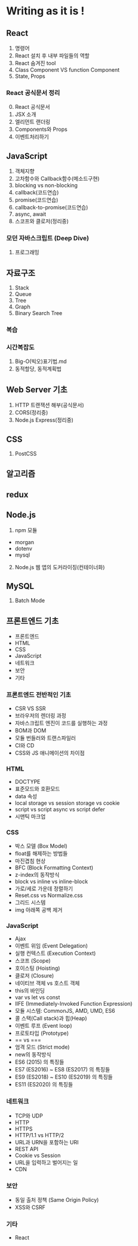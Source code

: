 # Writing as it is !

## React
1. 명령어
2. React 설치 후 내부 파일들의 역할
3. React 숨겨진 tool
4. Class Component VS function Component
5. State, Props
### React 공식문서 정리
0. React 공식문서
1. JSX 소개
2. 엘리먼트 랜더링
3. Components와 Props
4. 이벤트처리하기

## JavaScript
1. 객체지향
2. 고차함수와 Callback함수(메소드구현)
3. blocking vs non-blocking
4. callback(코드연습)
5. promise(코드연습)
6. callback-to-promise(코드연습)
7. async, await
8. 스코프와 클로저(정리중)
### 모던 자바스크립트 (Deep Dive)
1. 프로그래밍

## 자료구조
1. Stack
2. Queue
3. Tree
4. Graph
5. Binary Search Tree

### 복습

### 시간복잡도
1. Big-O(빅오)표기법.md
2. 동적할당, 동적계획법


## Web Server 기초
1. HTTP 트랜잭션 해부(공식문서)
2. CORS(정리중)
3. Node.js Express(정리중)

## CSS
1. PostCSS

## 알고리즘

## redux

## Node.js
1. npm 모듈
- morgan
- dotenv
- mysql
2. Node.js 웹 앱의 도커라이징(컨테이너화)

## MySQL
1. Batch Mode

## 프론트엔드 기초
- 프론트엔드
- HTML
- CSS
- JavaScript
- 네트워크
- 보안
- 기타

### 프론트엔드 전반적인 기초
- CSR VS SSR
- 브라우저의 렌더링 과정
- 자바스크립트 엔진이 코드를 실행하는 과정
- BOM과 DOM
- 모듈 번들러와 트랜스파일러
- CI와 CD
- CSS와 JS 애니메이션의 차이점
### HTML
- DOCTYPE
- 표준모드와 호환모드
- data 속성
- local storage vs session storage vs cookie
- script vs script async vs script defer
- 시맨틱 마크업
### CSS
- 박스 모델 (Box Model)
- float를 해제하는 방법들
- 마진겹침 현상
- BFC (Block Formatting Context)
- z-index의 동작방식
- block vs inline vs inline-block
- 가로/세로 가운데 정렬하기
- Reset.css vs Normalize.css
- 그리드 시스템
- img 아래쪽 공백 제거
### JavaScript
- Ajax
- 이벤트 위임 (Event Delegation)
- 실행 컨텍스트 (Execution Context)
- 스코프 (Scope)
- 호이스팅 (Hoisting)
- 클로저 (Closure)
- 네이티브 객체 vs 호스트 객체
- this의 바인딩
- var vs let vs const
- IIFE (Immediately-Invoked Function Expression)
- 모듈 시스템: CommonJS, AMD, UMD, ES6
- 콜 스택(Call stack)과 힙(Heap)
- 이벤트 루프 (Event loop)
- 프로토타입 (Prototype)
- == vs ===
- 엄격 모드 (Strict mode)
- new의 동작방식
- ES6 (2015) 의 특징들
- ES7 (ES2016) ~ ES8 (ES2017) 의 특징들
- ES9 (ES2018) ~ ES10 (ES2019) 의 특징들
- ES11 (ES2020) 의 특징들
### 네트워크
- TCP와 UDP
- HTTP
- HTTPS
- HTTP/1.1 vs HTTP/2
- URL과 URN을 포함하는 URI
- REST API
- Cookie vs Session
- URL을 입력하고 벌어지는 일
- CDN
### 보안
- 동일 출처 정책 (Same Origin Policy)
- XSS와 CSRF
### 기타
- React



